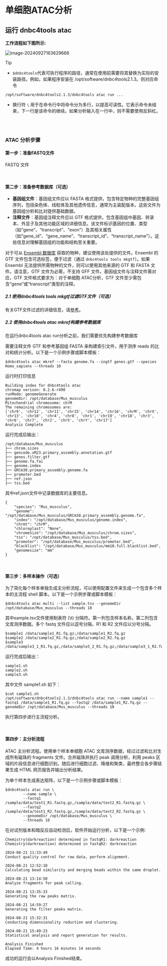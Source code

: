 # 单细胞ATAC分析

## 运行 dnbc4tools atac



**工作流程如下图所示:**

 ![image-20240927163629666](https://s2.loli.net/2024/09/27/exd1OyX3n4K8LGq.png)





> [!Tip]
>
> - `$dnbc4tools`代表可执行程序的路径，通常在使用前需要将其替换为实际的安装路径。例如，如果程序安装在 /opt/software/dnbc4tools2.1.3。则对应命令
>
> ```shell
> /opt/software/dnbc4tools2.1.3/dnbc4tools atac run ...
> ```
>
> - 换行符 `\` 用于在命令行中将命令分为多行，以提高可读性。它表示命令未结束，下一行是该命令的继续。如果分析输入在一行中，则不需要使用反斜杠。

</br>
</br>

### ATAC 分析步骤

#### 第一步：准备FASTQ文件

FASTQ 文件

</br>

#### 第二步：准备参考数据库（可选）

- **基因组文件**：基因组文件应以 FASTA 格式提供，包含特定物种的完整基因组序列，包括染色体、线粒体及其他遗传信息，通常为主装配版本。这些文件为基因组分析和比对提供基础数据。
- **注释文件**：基因组注释文件应以 GTF 格式提供，包含基因组中基因、转录本、外显子及其他功能区域的详细信息。该文件标识基因的位置、类型（如“gene”、“transcript”、“exon”）及其相关属性（如“gene_id”、“gene_name”、“transcript_id”、“transcript_name”）。这些信息对理解基因组的功能和结构至关重要。

对于可从 [Ensembl 数据库](https://www.ensembl.org/index.html) 获取的物种，建议使用该处提供的文件。Ensembl 的 GTF 文件包含可选标签，便于过滤（通过 `dnbc4tools tools mkgtf`）。如果 Ensembl 无法提供所需物种的文件，则可以使用其他来源的 GTF 和 FASTA 文件。请注意，GTF 文件为必需，不支持 GFF 文件。基因组文件与注释文件需对应，GTF 文件格式要求为：对于单细胞 ATAC分析，GTF 文件至少需包含“gene”或“transcript”类型的注释。

##### 2.1 使用dnbc4tools tools mkgtf过滤GTF文件（可选）

有关GTF文件过滤的详细信息，请[参考](./scRNA.md)。

##### 2.2 **使用dnbc4tools atac mkref构建参考数据库**

在运行dnbc4tools atac run分析之前，我们需要优先构建参考数据库

需要注释文件 GTF 和参考基因组 FASTA 来构建索引文件，用于测序 reads 的比对和统计分析。以下是一个示例步骤或脚本模板：

```shell
$dnbc4tools atac mkref --fasta genome.fa --ingtf genes.gtf --species Homo_sapiens --threads 10
```

运行时打印信息

```shell
Building index for dnbc4tools atac
chromap verison: 0.2.6-r490
runMode: genomeGenerate
genomeDir: /opt/database/Mus_musculus
Mitochondrial chromosome: chrM
The remaining chromosomes are:
['chr9', 'chr12', 'chr11', 'chr15', 'chr14', 'chr16', 'chrM', 'chrX', 'chr13', 'chr10', 'chr4', 'chr8', 'chr1', 'chr19', 'chr18', 'chr3', 'chr6', 'chr7', 'chr2', 'chr5', 'chrY', 'chr17']
Analysis Complete
```

运行完成后输出：

```shell
/opt/database/Mus_musculus
├── chrom.sizes
├── gencode.vM23.primary_assembly.annotation.gtf
├── genes.filter.gtf
├── genome.fa.fai
├── genome.index
├── GRCm38.primary_assembly.genome.fa
├── promoter.bed
├── ref.json
├── tss.bed
```

其中ref.json文件中记录数据库的主要信息。

```shell
{
    "species": "Mus_musculus",
    "genome": "/opt/database/Mus_musculus/GRCm38.primary_assembly.genome.fa",
    "index": "/opt/database/Mus_musculus/genome.index",
    "chrmt": "chrM",
    "chloroplast": "None",
    "chromeSize": "/opt/database/Mus_musculus/chrom.sizes",
    "tss": "/opt/database/Mus_musculus/tss.bed",
    "promoter": "/opt/database/Mus_musculus/promoter.bed",
    "blacklist": "/opt/database/Mus_musculus/mm10.full.blacklist.bed",
    "genomesize": "mm"
}
```

</br>

#### 第三步：多样本操作（可选）

为了简化每个样本单独生成主分析流程，可以使用配置文件来生成一个包含多个样本的主流程 shell 脚本。以下是一个示例步骤或脚本模板：

```shell
$dnbc4tools atac multi --list sample.tsv --genomeDir /opt/database/Mus_musculus --threads 10
```

其中sample.tsv文件使用制表符 (\t) 分隔符。第一列包含样本名称，第二列包含文库测序数据。多个 fastq 文件应以逗号分隔，R1 和 R2 文件应以分号分隔。

```shell
$sample1 /data/sample1_R1.fq.gz;/data/sample1_R2.fq.gz 
$sample2 /data/sample2_R1.fq.gz;/data/sample2_R2.fq.gz
$sample3 /data/sample3_1_R1.fq.gz,/data/sample3_2_R1.fq.gz;/data/sample3_1_R2.fq.gz,/data/sample3_2_R2.fq.gz
```

运行完成后输出：

```shell
sample1.sh
sample2.sh
sample3.sh
```

其中文件 sample1.sh 如下：

```shell
$cat sample1.sh
/opt/software/dnbc4tools2.1.3/dnbc4tools atac run --name sample1 --fastq1 /data/sample1_R1.fq.gz --fastq2 /data/sample1_R2.fq.gz --genomeDir /opt/database/Mus_musculus --threads 10 
```

执行第四步进行主流程分析。

</br>

#### 第四步：主分析流程

ATAC 主分析流程。使用单个样本单细胞 ATAC 文库测序数据，经过过滤和比对生成所有磁珠的 fragments 文件。合并磁珠并执行 peak 调用分析，利用 peaks 区域的片段信息进行细胞识别。随后进行细胞过滤、降维和聚类，最终整合各步骤结果生成 HTML 网页报告并输出分析结果。

为单个样本生成表达矩阵，以下是一个示例步骤或脚本模板：

```shell
$dnbc4tools atac run \
		--name sample \
		--fastq1 /sample/data/test1_R1.fastq.gz,/sample/data/test2_R1.fastq.gz \
		--fastq2 /sample/data/test1_R2.fastq.gz,/sample/data/test2_R2.fastq.gz \
		--genomeDir /opt/database/Mus_musculus \
		--threads 10
```


在对试剂版本和暗反应自动检测后，软件开始运行分析，以下是一个示例:

```shell
Chemistry(darkreaction) determined in fastqR1: darkreaction
Chemistry(darkreaction) determined in fastqR2: darkreaction

2024-08-21 11:33:49
Conduct quality control for raw data, perform alignment.

2024-08-21 12:52:10
Calculating bead similarity and merging beads within the same droplet.

2024-08-21 13:14:50
Analyze fragments for peak calling.

2024-08-21 13:35:33
Generating the raw peaks matrix.

2024-08-21 14:59:27
Generating the filter peaks matrix.

2024-08-21 15:32:31
Conducting dimensionality reduction and clustering.

2024-08-21 15:49:23
Statistical analysis and report generation for results.

Analysis Finished
Elapsed Time: 4 hours 16 minutes 14 seconds
```

成功的运行会以Analysis Finished结束。